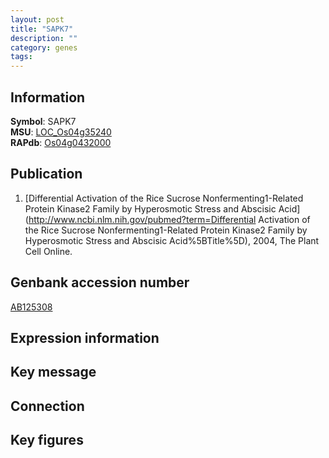 ```yaml
---
layout: post
title: "SAPK7"
description: ""
category: genes
tags: 
---
```


## Information
__Symbol__: SAPK7  
__MSU__: [LOC_Os04g35240](http://rice.plantbiology.msu.edu/cgi-bin/ORF_infopage.cgi?orf=LOC_Os04g35240)  
__RAPdb__: [Os04g0432000](http://rapdb.dna.affrc.go.jp/viewer/gbrowse_details/irgsp1?name=Os04g0432000)  

## Publication
1. [Differential Activation of the Rice Sucrose Nonfermenting1-Related Protein Kinase2 Family by Hyperosmotic Stress and Abscisic Acid](http://www.ncbi.nlm.nih.gov/pubmed?term=Differential Activation of the Rice Sucrose Nonfermenting1-Related Protein Kinase2 Family by Hyperosmotic Stress and Abscisic Acid%5BTitle%5D), 2004, The Plant Cell Online.

## Genbank accession number
[AB125308](http://www.ncbi.nlm.nih.gov/nuccore/AB125308)  

## Expression information

## Key message

## Connection

## Key figures


